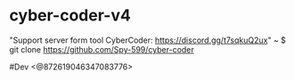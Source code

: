 # cyber-coder-v4
"Support server form tool CyberCoder: https://discord.gg/t7sqkuQ2ux"
~ $ git clone https://github.com/Spy-599/cyber-coder

#Dev <@872619046347083776>
